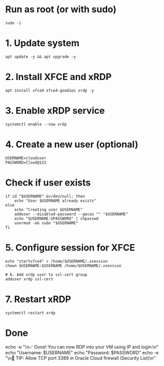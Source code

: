 # Run as root (or with sudo)
```
sudo -i
```


# 1. Update system
```
apt update -y && apt upgrade -y
```

# 2. Install XFCE and xRDP
```
apt install xfce4 xfce4-goodies xrdp -y
```

# 3. Enable xRDP service
```
systemctl enable --now xrdp
```

# 4. Create a new user (optional)
```
USERNAME=clouduser
PASSWORD=Cloud@123
```

# Check if user exists
```
if id "$USERNAME" &>/dev/null; then
    echo "User $USERNAME already exists"
else
    echo "Creating user $USERNAME"
    adduser --disabled-password --gecos "" "$USERNAME"
    echo "$USERNAME:$PASSWORD" | chpasswd
    usermod -aG sudo "$USERNAME"
fi
```
# 5. Configure session for XFCE
```
echo "startxfce4" > /home/$USERNAME/.xsession
chown $USERNAME:$USERNAME /home/$USERNAME/.xsession

# 6. Add xrdp user to ssl-cert group
adduser xrdp ssl-cert
```

# 7. Restart xRDP
```
systemctl restart xrdp
````

# Done
echo -e "\n✅ Done! You can now RDP into your VM using IP and login:\n"
echo "Username: $USERNAME"
echo "Password: $PASSWORD"
echo -e "\n📌 TIP: Allow TCP port 3389 in Oracle Cloud firewall (Security List)\n"
